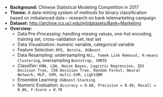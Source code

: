 * **Background:** Chinese Statistical Modeling Competition in 2017
* **Theme:** A data-mining system of methods for binary classification based on imbalanced data – research on bank telemarketing campaign
* **Dataset:** http://archive.ics.uci.edu/ml/datasets/Bank+Marketing
* **Overview:**
  * Data Pre-Processing: handling missing values, one-hot encoding, training set, cross-validation set, test set
  * Data Visualization: numeric variable, categorical variable
  * Feature Selection: `RFE, Boruta, XGBoost`
  * Data Resampling: undersampling `NCL, Tomek Link Removal, K-means Clustering`, oversampling `Bootstrap, SMOTE`
  * Classifier: `KNN, LDA, Naive Bayes, Logistic Regression, ID3 Decision Tree, C50 Decision Tree, Random Forest, Neural Network,
     MLP, SVM, multi-SVM, LightGBM`
  * Ensemble Learning: `XGBoost-Stacking`
  * Numeric Evaluation: `Accuracy = 0.88, Precision = 0.49, Recall = 0.86, F-Score = 0.70`
